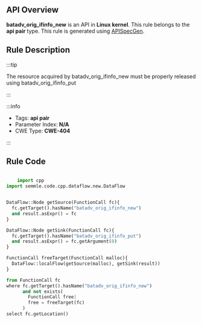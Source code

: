 ---
---


## API Overview
**batadv_orig_ifinfo_new** is an API in **Linux kernel**. This rule belongs to the **api pair** type. This rule is generated using [APISpecGen](../../tools/APISpecGen).
## Rule Description

:::tip

The resource acquired by batadv_orig_ifinfo_new must be properly released using batadv_orig_ifinfo_put

:::

:::info

- Tags: **api pair**
- Parameter Index: **N/A**
- CWE Type: **CWE-404**

:::

## Rule Code
```python

    import cpp
import semmle.code.cpp.dataflow.new.DataFlow


DataFlow::Node getSource(FunctionCall fc){
  fc.getTarget().hasName("batadv_orig_ifinfo_new")
  and result.asExpr() = fc
}

DataFlow::Node getSink(FunctionCall fc){
  fc.getTarget().hasName("batadv_orig_ifinfo_put")
  and result.asExpr() = fc.getArgument(0)
}

FunctionCall freeTarget(FunctionCall malloc){
  DataFlow::localFlow(getSource(malloc), getSink(result))
}

from FunctionCall fc
where fc.getTarget().hasName("batadv_orig_ifinfo_new")
      and not exists(
        FunctionCall free| 
        free = freeTarget(fc)
      )
select fc.getLocation()

    
```